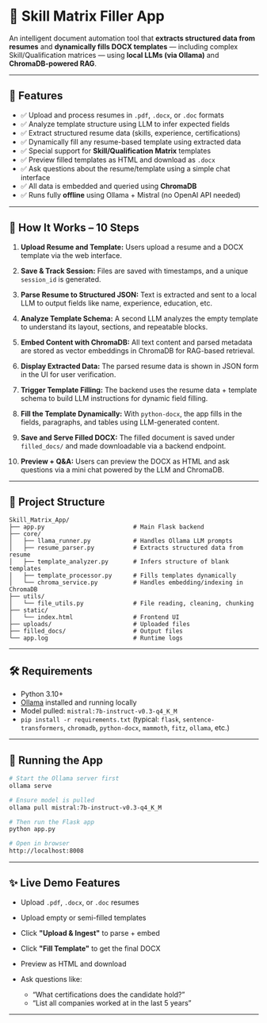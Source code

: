 # 📄 Skill Matrix Filler App

An intelligent document automation tool that **extracts structured data from resumes** and **dynamically fills DOCX templates** — including complex Skill/Qualification matrices — using **local LLMs (via Ollama)** and **ChromaDB-powered RAG**.

---

## 🚀 Features

* ✅ Upload and process resumes in `.pdf`, `.docx`, or `.doc` formats
* ✅ Analyze template structure using LLM to infer expected fields
* ✅ Extract structured resume data (skills, experience, certifications)
* ✅ Dynamically fill any resume-based template using extracted data
* ✅ Special support for **Skill/Qualification Matrix** templates
* ✅ Preview filled templates as HTML and download as `.docx`
* ✅ Ask questions about the resume/template using a simple chat interface
* ✅ All data is embedded and queried using **ChromaDB**
* ✅ Runs fully **offline** using Ollama + Mistral (no OpenAI API needed)

---

## 🧠 How It Works – 10 Steps

1. **Upload Resume and Template:**
   Users upload a resume and a DOCX template via the web interface.

2. **Save & Track Session:**
   Files are saved with timestamps, and a unique `session_id` is generated.

3. **Parse Resume to Structured JSON:**
   Text is extracted and sent to a local LLM to output fields like name, experience, education, etc.

4. **Analyze Template Schema:**
   A second LLM analyzes the empty template to understand its layout, sections, and repeatable blocks.

5. **Embed Content with ChromaDB:**
   All text content and parsed metadata are stored as vector embeddings in ChromaDB for RAG-based retrieval.

6. **Display Extracted Data:**
   The parsed resume data is shown in JSON form in the UI for user verification.

7. **Trigger Template Filling:**
   The backend uses the resume data + template schema to build LLM instructions for dynamic field filling.

8. **Fill the Template Dynamically:**
   With `python-docx`, the app fills in the fields, paragraphs, and tables using LLM-generated content.

9. **Save and Serve Filled DOCX:**
   The filled document is saved under `filled_docs/` and made downloadable via a backend endpoint.

10. **Preview + Q\&A:**
    Users can preview the DOCX as HTML and ask questions via a mini chat powered by the LLM and ChromaDB.

---

## 📂 Project Structure

```
Skill_Matrix_App/
├── app.py                         # Main Flask backend
├── core/
│   ├── llama_runner.py            # Handles Ollama LLM prompts
│   ├── resume_parser.py           # Extracts structured data from resume
│   ├── template_analyzer.py       # Infers structure of blank templates
│   ├── template_processor.py      # Fills templates dynamically
│   └── chroma_service.py          # Handles embedding/indexing in ChromaDB
├── utils/
│   └── file_utils.py              # File reading, cleaning, chunking
├── static/
│   └── index.html                 # Frontend UI
├── uploads/                       # Uploaded files
├── filled_docs/                   # Output files
└── app.log                        # Runtime logs
```

---

## 🛠️ Requirements

* Python 3.10+
* [Ollama](https://ollama.com) installed and running locally
* Model pulled: `mistral:7b-instruct-v0.3-q4_K_M`
* `pip install -r requirements.txt` (typical: `flask`, `sentence-transformers`, `chromadb`, `python-docx`, `mammoth`, `fitz`, `ollama`, etc.)

---

## 🧪 Running the App

```bash
# Start the Ollama server first
ollama serve

# Ensure model is pulled
ollama pull mistral:7b-instruct-v0.3-q4_K_M

# Then run the Flask app
python app.py

# Open in browser
http://localhost:8008
```

---

## ✨ Live Demo Features

* Upload `.pdf`, `.docx`, or `.doc` resumes
* Upload empty or semi-filled templates
* Click **"Upload & Ingest"** to parse + embed
* Click **"Fill Template"** to get the final DOCX
* Preview as HTML and download
* Ask questions like:

  * “What certifications does the candidate hold?”
  * “List all companies worked at in the last 5 years”

---
